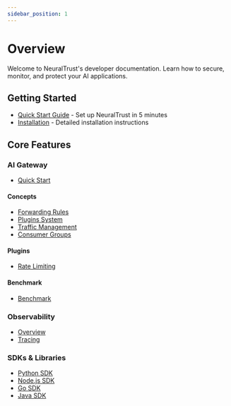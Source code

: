 ```yaml
---
sidebar_position: 1
---
```


# Overview

Welcome to NeuralTrust's developer documentation. Learn how to secure, monitor, and protect your AI applications.

## Getting Started

- [Quick Start Guide](./quickstart.md) - Set up NeuralTrust in 5 minutes
- [Installation](./installation.md) - Detailed installation instructions

## Core Features

### AI Gateway
- [Quick Start](../ai-gateway/quickstart.md)

#### Concepts
- [Forwarding Rules](../ai-gateway/concepts/forwarding-rules.md)
- [Plugins System](../ai-gateway/concepts/plugin-system.md)
- [Traffic Management](../ai-gateway/concepts/traffic-management.md)
- [Consumer Groups](../ai-gateway/concepts/consumer-groups.md)

#### Plugins
- [Rate Limiting](../ai-gateway/plugins/rate-limiting.md)

#### Benchmark
- [Benchmark](../ai-gateway/benchmark.md)

### Observability
- [Overview](../observability/overview.md)
- [Tracing](../observability/tracing.md)

### SDKs & Libraries
- [Python SDK](../sdks/python.md)
- [Node.js SDK](../sdks/nodejs.md)
- [Go SDK](../sdks/go.md)
- [Java SDK](../sdks/java.md)
